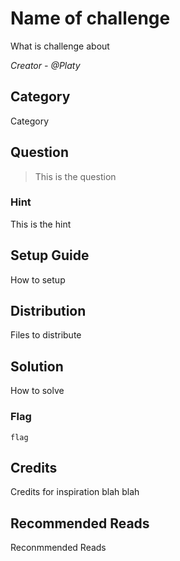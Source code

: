 # Name of challenge
What is challenge about

<i>Creator - @Platy</i>

## Category
Category

## Question
>This is the question

### Hint
This is the hint

## Setup Guide
How to setup

## Distribution
Files to distribute

## Solution
How to solve

### Flag
`flag`

## Credits
Credits for inspiration blah blah

## Recommended Reads
Reconmmended Reads